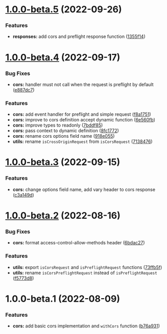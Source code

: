 # [1.0.0-beta.5](https://github.com/httpland/cors/compare/1.0.0-beta.4...1.0.0-beta.5) (2022-09-26)


### Features

* **responses:** add cors and preflight response function ([1355f14](https://github.com/httpland/cors/commit/1355f14103b713011b676a24304d9b6faf54f7b9))

# [1.0.0-beta.4](https://github.com/httpland/cors/compare/1.0.0-beta.3...1.0.0-beta.4) (2022-09-17)


### Bug Fixes

* **cors:** handler must not call when the request is preflight by default ([e887dc7](https://github.com/httpland/cors/commit/e887dc739cfc989e916c7cf7dc2d61acf87b3e8c))


### Features

* **cors:** add event handler for preflight and simple request ([f8a1751](https://github.com/httpland/cors/commit/f8a17518b99fdff7556b7576372a3c866333549c))
* **cors:** improve to cors definition accept dynamic function ([6e560fb](https://github.com/httpland/cors/commit/6e560fb67b3bbd966c0eaa4884da1cf0a70f667c))
* **cors:** improve types to readonly ([7bddf85](https://github.com/httpland/cors/commit/7bddf8597420a529123c1d861fbcf8d3745fa3c9))
* **cors:** pass context to dynamic definition ([8fc1772](https://github.com/httpland/cors/commit/8fc1772bbf885960d88eaa21760ab3f7e08d44c1))
* **cors:** rename cors options field name ([918e055](https://github.com/httpland/cors/commit/918e05597a5b17c997556fca1abf74b8adb3624d))
* **utils:** rename `isCrossOriginRequest` from `isCorsRequest` ([7138476](https://github.com/httpland/cors/commit/71384760b7a86982a7e6648c1c5dd37fbb979044))

# [1.0.0-beta.3](https://github.com/httpland/cors/compare/1.0.0-beta.2...1.0.0-beta.3) (2022-09-15)


### Features

* **cors:** change options field name, add vary header to cors response ([c3a149d](https://github.com/httpland/cors/commit/c3a149d8d7c86a7ec712a8ce10aaade2e718e631))

# [1.0.0-beta.2](https://github.com/httpland/cors/compare/1.0.0-beta.1...1.0.0-beta.2) (2022-08-16)


### Bug Fixes

* **cors:** format access-control-allow-methods header ([6bdac27](https://github.com/httpland/cors/commit/6bdac27a90d33d08d55b0b53767344edc3382891))


### Features

* **utils:** export `isCorsRequest` and `isPreflightRequest` functions ([73ffb5f](https://github.com/httpland/cors/commit/73ffb5f6cf9093277be8f380d8ab4a5e9339e3cc))
* **utils:** rename `isCorsPreflightRequest` instead of `isPreflightRequest` ([f5773d8](https://github.com/httpland/cors/commit/f5773d8ecd4df541946f63b114509619c22620a0))

# 1.0.0-beta.1 (2022-08-09)


### Features

* **cors:** add basic cors implementation and `withCors` function ([b76a931](https://github.com/httpland/cors/commit/b76a9310e01cf13d1144729d8428611dd181694b))
